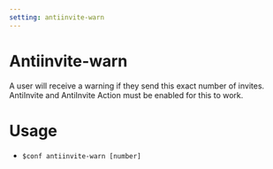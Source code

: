 ```yaml
---
setting: antiinvite-warn
---
```


# Antiinvite-warn

A user will receive a warning if they send this exact number of invites. AntiInvite and AntiInvite Action must be enabled for this to work.

# Usage

- `$conf antiinvite-warn [number]`

